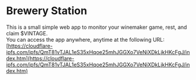 # Brewery Station
This is a small simple web app to monitor your winemaker game, rest, and claim $VINTAGE.  
You can access the app anywhere, anytime at the following URL:  
[https://cloudflare-ipfs.com/ipfs/QmT81vTJAL1eS35xHqoe25mhJGGXo7VeNiXDkLjkHKcFgJ/index.htm](https://cloudflare-ipfs.com/ipfs/QmT81vTJAL1eS35xHqoe25mhJGGXo7VeNiXDkLjkHKcFgJ/index.htm)